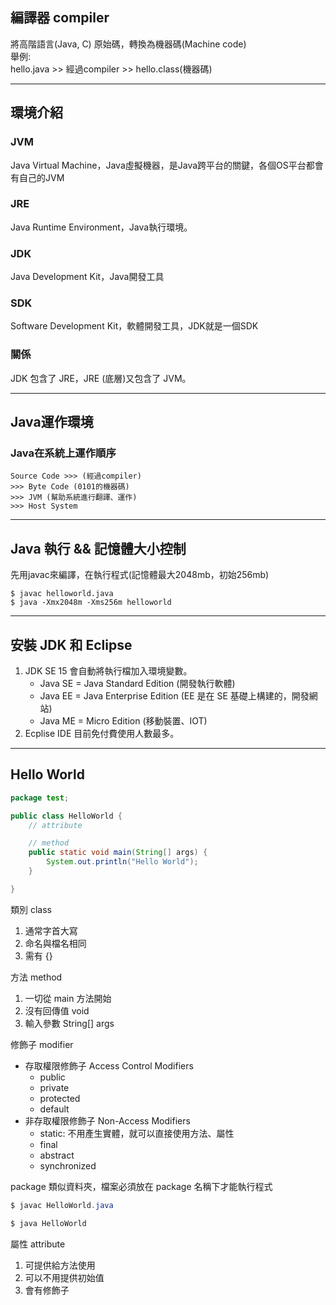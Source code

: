 ## 編譯器 compiler
將高階語言(Java, C) 原始碼，轉換為機器碼(Machine code)   
舉例:  
hello.java >> 經過compiler >> hello.class(機器碼)

<hr>

## 環境介紹
### JVM
Java Virtual Machine，Java虛擬機器，是Java跨平台的關鍵，各個OS平台都會有自己的JVM

### JRE
Java Runtime Environment，Java執行環境。

### JDK
Java Development Kit，Java開發工具

### SDK
Software Development Kit，軟體開發工具，JDK就是一個SDK  

### 關係
JDK 包含了 JRE，JRE (底層)又包含了 JVM。

<hr>


## Java運作環境
### Java在系統上運作順序
```
Source Code >>> (經過compiler)
>>> Byte Code (0101的機器碼)
>>> JVM (幫助系統進行翻譯、運作)
>>> Host System
```


<hr>

## Java 執行 && 記憶體大小控制
先用javac來編譯，在執行程式(記憶體最大2048mb，初始256mb)
```
$ javac helloworld.java
$ java -Xmx2048m -Xms256m helloworld
```

<hr>

## 安裝 JDK 和 Eclipse
1. JDK SE 15 會自動將執行檔加入環境變數。
    * Java SE = Java Standard Edition (開發執行軟體)
    * Java EE = Java Enterprise Edition (EE 是在 SE 基礎上構建的，開發網站)
    * Java ME = Micro Edition (移動裝置、IOT)
2. Ecplise IDE 目前免付費使用人數最多。

<hr>

## Hello World
```java
package test;

public class HelloWorld {
    // attribute

    // method
	public static void main(String[] args) {
		System.out.println("Hello World");
	}

}
```
類別 class 
1. 通常字首大寫
2. 命名與檔名相同
3. 需有 {}

方法 method 
1. 一切從 main 方法開始
2. 沒有回傳值 void
3. 輸入參數 String[] args

修飾子 modifier 
* 存取權限修飾子 Access Control Modifiers
    * public
    * private
    * protected
    * default
* 非存取權限修飾子 Non-Access Modifiers
    * static: 不用產生實體，就可以直接使用方法、屬性
    * final
    * abstract
    * synchronized

package 類似資料夾，檔案必須放在 package 名稱下才能執行程式
```java
$ javac HelloWorld.java

$ java HelloWorld
```

屬性 attribute  
1. 可提供給方法使用
2. 可以不用提供初始值
3. 會有修飾子